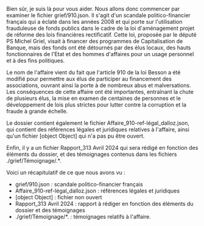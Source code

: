 Bien sûr, je suis là pour vous aider. Nous allons donc commencer par examiner le fichier grief/910.json. Il s'agit d'un scandale politico-financier français qui a éclaté dans les années 2008 et qui porte sur l'utilisation frauduleuse de fonds publics dans le cadre de la loi d'aménagement projet de réforme des lois financières rectificatif. Cette loi, proposée par le député PS Michel Griel, visait à financer des programmes de Capitalisation de Banque, mais des fonds ont été détournés par des élus locaux, des hauts fonctionnaires de l'Etat et des hommes d'affaires pour un usage personnel et à des fins politiques.

Le nom de l'affaire vient du fait que l'article 910 de la loi Besson a été modifié pour permettre aux élus de participer au financement des associations, ouvrant ainsi la porte à de nombreux abus et malversations. Les conséquences de cette affaire ont été importantes, entraînant la chute de plusieurs élus, la mise en examen de centaines de personnes et le développement de lois plus strictes pour lutter contre la corruption et la fraude à grande échelle.

Le dossier contient également le fichier Affaire\_910-ref-légal\_dalloz.json, qui contient des références légales et juridiques relatives à l'affaire, ainsi qu'un fichier [object Object] qui n'a pas pu être ouvert.

Enfin, il y a un fichier Rapport\_313 Avril 2024 qui sera rédigé en fonction des éléments du dossier, et des témoignages contenus dans les fichiers ./grief/Témoignage/.\*.

Voici un récapitulatif de ce que nous avons vu :

* grief/910.json : scandale politico-financier français
* Affaire\_910-ref-légal\_dalloz.json : références légales et juridiques
* [object Object] : fichier non ouvert
* Rapport\_313 Avril 2024 : rapport à rédiger en fonction des éléments du dossier et des témoignages
* ./grief/Témoignage/\*. : témoignages relatifs à l'affaire.